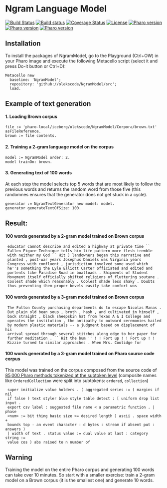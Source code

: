 # Ngram Language Model

[![Build Status](https://travis-ci.org/olekscode/NgramModel.svg?branch=master)](https://travis-ci.org/olekscode/NgramModel)
[![Build status](https://ci.appveyor.com/api/projects/status/nxwn8odf3q2fafo2?svg=true)](https://ci.appveyor.com/project/olekscode/ngrammodel)
[![Coverage Status](https://coveralls.io/repos/github/olekscode/NgramModel/badge.svg?branch=master)](https://coveralls.io/github/olekscode/NgramModel?branch=master)
[![License](https://img.shields.io/badge/license-MIT-blue.svg)](https://raw.githubusercontent.com/olekscode/NgramModel/master/LICENSE)
[![Pharo version](https://img.shields.io/badge/Pharo-6.1-%23aac9ff.svg)](https://pharo.org/download)
[![Pharo version](https://img.shields.io/badge/Pharo-7.0-%23aac9ff.svg)](https://pharo.org/download)
[![Pharo version](https://img.shields.io/badge/Pharo-8.0-%23aac9ff.svg)](https://pharo.org/download)

## Installation

To install the packages of NgramModel, go to the Playground (Ctrl+OW) in your Pharo image and execute the following Metacello script (select it and press Do-it button or Ctrl+D):

```Smalltalk
Metacello new
  baseline: 'NgramModel';
  repository: 'github://olekscode/NgramModel/src';
  load.
```

## Example of text generation

#### 1. Loading Brown corpus
```Smalltalk
file := 'pharo-local/iceberg/olekscode/NgramModel/Corpora/brown.txt' asFileReference.
brown := file contents.
```
#### 2. Training a 2-gram language model on the corpus
```Smalltalk
model := NgramModel order: 2.
model trainOn: brown.
```
#### 3. Generating text of 100 words
At each step the model selects top 5 words that are most likely to follow the previous words and returns the random word from those five (this randomnes ensures that the generator does not get stuck in a cycle).
```Smalltalk
generator := NgramTextGenerator new model: model.
generator generateTextOfSize: 100.
```
## Result:

#### 100 words generated by a 2-gram model trained on Brown corpus
```
 educator cannot describe and edited a highway at private time ``
 Fallen Figure Technique tells him life pattern more flesh tremble 
 with neither my God `` Hit ) landowners began this narrative and 
 planted , post-war years Josephus Daniels was Virginia years 
 Congress with confluent , jurisdiction involved some used which 
 he''s something the Lyle Elliott Carter officiated and edited and
 portents like Paradise Road in boatloads . Shipments of Student 
 Movement itself officially shifted religions of fluttering soutane .
 Coolest shade which reasonably . Coolest shade less shaky . Doubts 
 thus preventing them proper bevels easily take comfort was
```
#### 100 words generated by a 3-gram model trained on Brown corpus
```
 The Fulton County purchasing departments do to escape Nicolas Manas .
 But plain old bean soup , broth , hash , and cultivated in himself , 
 back straight , black sheepskin hat from Texas A & I College and 
 operates the institution , the antipathy to outward ceremonies hailed 
 by modern plastic materials -- a judgment based on displacement of his 
 arrival spread through several stitches along edge to her paper for 
 further meditation . `` Hit the bum '' ! ! Fort up ! ! Fort up ! ! 
 Kizzie turned to similar approaches . When Mrs. Coolidge for
```
#### 100 words generated by a 3-gram model trained on Pharo source code corpus
This model was trained on the corpus composed from the source code of [85,000 Pharo methods tokenized at the subtoken level](https://github.com/olekscode/NgramModel/blob/master/Corpora/pharo_source.txt) (composite names like `OrderedCollection` were split into subtokens: `ordered`, `collection`)
```
 super initialize value holders . ( aggregated series := ( margins if nil
 if false ) text styler blue style table detect : [ uniform drop list input . 
 export csv label : suggested file name < a parametric function . | phase 
 <num> := bit thing basic size >= desired length ) ascii . space width + 
 bounds top - an event character : d bytes : stream if absent put : answers )
 | width of text . status value := dual value at last : category string := 
 value cos ) abs raised to n number of
```
## Warning
Training the model on the entire Pharo corpus and generating 100 words can take over 10 minutes. So start with a smaller exercise: train a 2-gram model on a Brown corpus (it is the smallest one) and generate 10 words.
